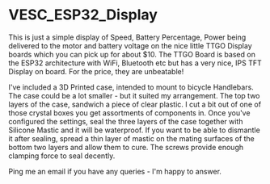 # VESC_ESP32_Display
This is just a simple display of Speed, Battery Percentage, Power being delivered to the motor and battery voltage on the nice little TTGO Display boards which you can pick up for about $10.
The TTGO Board is based on the ESP32 architecture with WiFi, Bluetooth etc but has a very nice, IPS TFT Display on board.  For the price, they are unbeatable!

I've included a 3D Printed case, intended to mount to bicycle Handlebars.  The case could be a lot smaller - but it suited my arrangement.
The top two layers of the case, sandwich a piece of clear plastic. I cut a bit out of one of those crystal boxes you get assortments of components in.  Once you've configured the settings, seal the three layers of the case together with Silicone Mastic and it will be waterproof.  If you want to be able to dismantle it after sealing, spread a thin layer of mastic on the mating surfaces of the bottom two layers and allow them to cure.  The screws provide enough clamping force to seal decently.

Ping me an email if you have any queries - I'm happy to answer.

